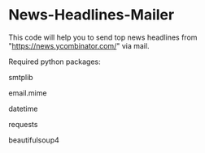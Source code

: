 # News-Headlines-Mailer

This code will help you to send top news headlines from "https://news.ycombinator.com/" via mail.

Required python packages:

smtplib

email.mime

datetime

requests

beautifulsoup4
